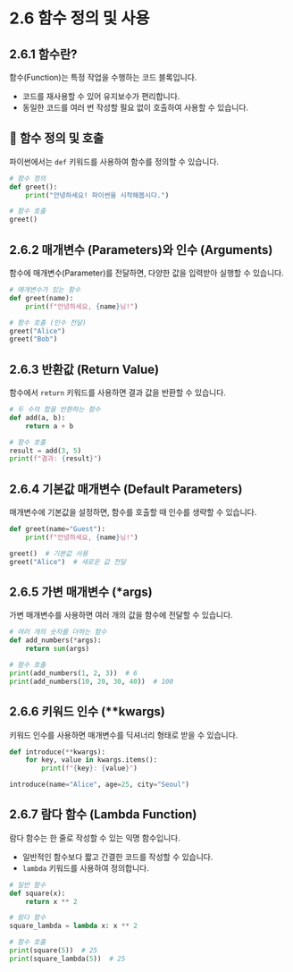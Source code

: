 # 2.6 함수 정의 및 사용
## 2.6.1 함수란?
함수(Function)는 특정 작업을 수행하는 코드 블록입니다.

- 코드를 재사용할 수 있어 유지보수가 편리합니다.
- 동일한 코드를 여러 번 작성할 필요 없이 호출하여 사용할 수 있습니다.

## 📌 함수 정의 및 호출
파이썬에서는 `def` 키워드를 사용하여 함수를 정의할 수 있습니다.

```python
# 함수 정의
def greet():
    print("안녕하세요! 파이썬을 시작해봅시다.")

# 함수 호출
greet()
```

## 2.6.2 매개변수 (Parameters)와 인수 (Arguments)
함수에 매개변수(Parameter)를 전달하면, 다양한 값을 입력받아 실행할 수 있습니다.

```python
# 매개변수가 있는 함수
def greet(name):
    print(f"안녕하세요, {name}님!")

# 함수 호출 (인수 전달)
greet("Alice")
greet("Bob")
```

## 2.6.3 반환값 (Return Value)
함수에서 `return` 키워드를 사용하면 결과 값을 반환할 수 있습니다.

```python
# 두 수의 합을 반환하는 함수
def add(a, b):
    return a + b

# 함수 호출
result = add(3, 5)
print(f"결과: {result}")
```

## 2.6.4 기본값 매개변수 (Default Parameters)
매개변수에 기본값을 설정하면, 함수를 호출할 때 인수를 생략할 수 있습니다.

```python
def greet(name="Guest"):
    print(f"안녕하세요, {name}님!")

greet()  # 기본값 사용
greet("Alice")  # 새로운 값 전달
```

## 2.6.5 가변 매개변수 (*args)
가변 매개변수를 사용하면 여러 개의 값을 함수에 전달할 수 있습니다.

```python
# 여러 개의 숫자를 더하는 함수
def add_numbers(*args):
    return sum(args)

# 함수 호출
print(add_numbers(1, 2, 3))  # 6
print(add_numbers(10, 20, 30, 40))  # 100
```

## 2.6.6 키워드 인수 (**kwargs)
키워드 인수를 사용하면 매개변수를 딕셔너리 형태로 받을 수 있습니다.

```python
def introduce(**kwargs):
    for key, value in kwargs.items():
        print(f"{key}: {value}")

introduce(name="Alice", age=25, city="Seoul")
```

## 2.6.7 람다 함수 (Lambda Function)
람다 함수는 한 줄로 작성할 수 있는 익명 함수입니다.

- 일반적인 함수보다 짧고 간결한 코드를 작성할 수 있습니다.
- `lambda` 키워드를 사용하여 정의합니다.

```python
# 일반 함수
def square(x):
    return x ** 2

# 람다 함수
square_lambda = lambda x: x ** 2

# 함수 호출
print(square(5))  # 25
print(square_lambda(5))  # 25
``` 